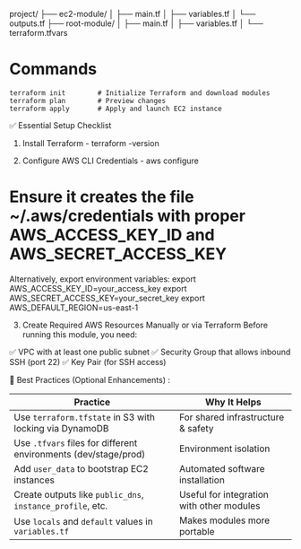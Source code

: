 project/
├── ec2-module/
│   ├── main.tf
│   ├── variables.tf
│   └── outputs.tf
├── root-module/
│   ├── main.tf
│   ├── variables.tf
│   └── terraform.tfvars

# Commands
	terraform init        # Initialize Terraform and download modules
	terraform plan        # Preview changes
	terraform apply       # Apply and launch EC2 instance

✅ Essential Setup Checklist

1. Install Terraform -
	terraform -version

2. Configure AWS CLI Credentials - 
	aws configure
# Ensure it creates the file ~/.aws/credentials with proper AWS_ACCESS_KEY_ID and AWS_SECRET_ACCESS_KEY
  Alternatively, export environment variables:
	export AWS_ACCESS_KEY_ID=your_access_key
	export AWS_SECRET_ACCESS_KEY=your_secret_key
	export AWS_DEFAULT_REGION=us-east-1

3. Create Required AWS Resources Manually or via Terraform
   Before running this module, you need:

✅ VPC with at least one public subnet
✅ Security Group that allows inbound SSH (port 22)
✅ Key Pair (for SSH access)

🔐 Best Practices (Optional Enhancements) :

| Practice                                                        | Why It Helps                              |
| --------------------------------------------------------------- | ----------------------------------------- |
| Use `terraform.tfstate` in S3 with locking via DynamoDB         | For shared infrastructure & safety        |
| Use `.tfvars` files for different environments (dev/stage/prod) | Environment isolation                     |
| Add `user_data` to bootstrap EC2 instances                      | Automated software installation           |
| Create outputs like `public_dns`, `instance_profile`, etc.      | Useful for integration with other modules |
| Use `locals` and `default` values in `variables.tf`             | Makes modules more portable               |
